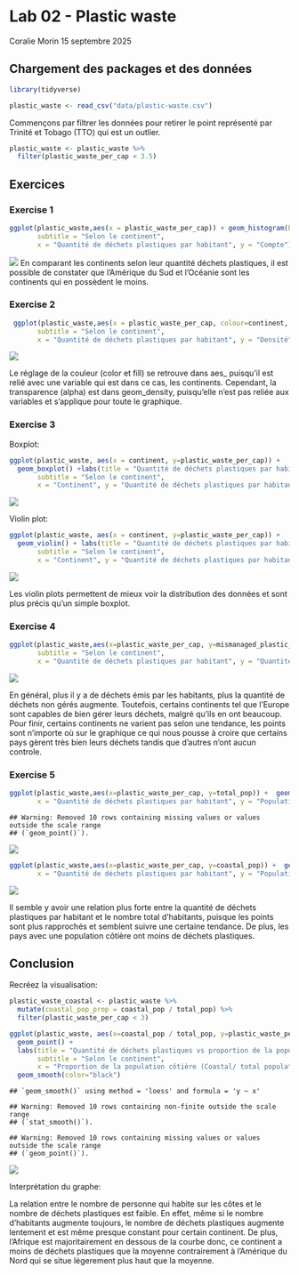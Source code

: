 Lab 02 - Plastic waste
================
Coralie Morin
15 septembre 2025

## Chargement des packages et des données

``` r
library(tidyverse)
```

``` r
plastic_waste <- read_csv("data/plastic-waste.csv")
```

Commençons par filtrer les données pour retirer le point représenté par
Trinité et Tobago (TTO) qui est un outlier.

``` r
plastic_waste <- plastic_waste %>%
  filter(plastic_waste_per_cap < 3.5)
```

## Exercices

### Exercise 1

``` r
ggplot(plastic_waste,aes(x = plastic_waste_per_cap)) + geom_histogram(binwidth = 0.2) + facet_wrap( ~ continent ) +labs(title = "Quantité de déchets plastiques par habitant",
       subtitle = "Selon le continent",
       x = "Quantité de déchets plastiques par habitant", y = "Compte")
```

![](lab-02_files/figure-gfm/plastic-waste-continent-1.png)<!-- --> En
comparant les continents selon leur quantité déchets plastiques, il est
possible de constater que l’Amérique du Sud et l’Océanie sont les
continents qui en possèdent le moins.

### Exercise 2

``` r
 ggplot(plastic_waste,aes(x = plastic_waste_per_cap, colour=continent, fill=continent))+ geom_density (alpha=0.4) +labs(title = "Quantité de déchets plastiques par habitant",
       subtitle = "Selon le continent",
       x = "Quantité de déchets plastiques par habitant", y = "Densité")
```

![](lab-02_files/figure-gfm/plastic-waste-density-1.png)<!-- -->

Le réglage de la couleur (color et fill) se retrouve dans aes\_
puisqu’il est relié avec une variable qui est dans ce cas, les
continents. Cependant, la transparence (alpha) est dans geom_density,
puisqu’elle n’est pas reliée aux variables et s’applique pour toute le
graphique.

### Exercise 3

Boxplot:

``` r
ggplot(plastic_waste, aes(x = continent, y=plastic_waste_per_cap)) +
  geom_boxplot() +labs(title = "Quantité de déchets plastiques par habitant",
       subtitle = "Selon le continent",
       x = "Continent", y = "Quantité de déchets plastiques par habitant")
```

![](lab-02_files/figure-gfm/plastic-waste-boxplot-1.png)<!-- -->

Violin plot:

``` r
ggplot(plastic_waste, aes(x = continent, y=plastic_waste_per_cap)) +
  geom_violin() + labs(title = "Quantité de déchets plastiques par habitant",
       subtitle = "Selon le continent",
       x = "Continent", y = "Quantité de déchets plastiques par habitant")
```

![](lab-02_files/figure-gfm/plastic-waste-violin-1.png)<!-- -->

Les violin plots permettent de mieux voir la distribution des données et
sont plus précis qu’un simple boxplot.

### Exercise 4

``` r
ggplot(plastic_waste,aes(x=plastic_waste_per_cap, y=mismanaged_plastic_waste_per_cap, color=continent)) +  geom_point() + labs(title = "Gestion de la quantité de déchets plastiques par habitant",
       subtitle = "Selon le continent",
       x = "Quantité de déchets plastiques par habitant", y = "Quantité de déchets plastiques non gérés par habitant")
```

![](lab-02_files/figure-gfm/plastic-waste-mismanaged-1.png)<!-- -->

En général, plus il y a de déchets émis par les habitants, plus la
quantité de déchets non gérés augmente. Toutefois, certains continents
tel que l’Europe sont capables de bien gérer leurs déchets, malgré
qu’ils en ont beaucoup. Pour finir, certains continents ne varient pas
selon une tendance, les points sont n’importe où sur le graphique ce qui
nous pousse à croire que certains pays gèrent très bien leurs déchets
tandis que d’autres n’ont aucun controle.

### Exercise 5

``` r
ggplot(plastic_waste,aes(x=plastic_waste_per_cap, y=total_pop)) +  geom_point() + labs(title = "Quantité de déchets plastiques par habitant pour la population totale",
       x = "Quantité de déchets plastiques par habitant", y = "Population totale")
```

    ## Warning: Removed 10 rows containing missing values or values outside the scale range
    ## (`geom_point()`).

![](lab-02_files/figure-gfm/plastic-waste-population-total-1.png)<!-- -->

``` r
ggplot(plastic_waste,aes(x=plastic_waste_per_cap, y=coastal_pop)) +  geom_point() + labs(title = "Quantité de déchets plastiques par habitant pour la population côtière",
       x = "Quantité de déchets plastiques par habitant", y = "Population côtière")
```

![](lab-02_files/figure-gfm/plastic-waste-population-coastal-1.png)<!-- -->

Il semble y avoir une relation plus forte entre la quantité de déchets
plastiques par habitant et le nombre total d’habitants, puisque les
points sont plus rapprochés et semblent suivre une certaine tendance. De
plus, les pays avec une population côtière ont moins de déchets
plastiques.

## Conclusion

Recréez la visualisation:

``` r
plastic_waste_coastal <- plastic_waste %>% 
  mutate(coastal_pop_prop = coastal_pop / total_pop) %>%
  filter(plastic_waste_per_cap < 3)

ggplot(plastic_waste, aes(x=coastal_pop / total_pop, y=plastic_waste_per_cap, color=continent)) +
  geom_point() +
  labs(title = "Quantité de déchets plastiques vs proportion de la population côtière ",
       subtitle = "Selon le continent",
       x = "Proportion de la population côtière (Coastal/ total population)", y = "Nombre de déchets plastiques par habitant") +
  geom_smooth(color="black")
```

    ## `geom_smooth()` using method = 'loess' and formula = 'y ~ x'

    ## Warning: Removed 10 rows containing non-finite outside the scale range
    ## (`stat_smooth()`).

    ## Warning: Removed 10 rows containing missing values or values outside the scale range
    ## (`geom_point()`).

![](lab-02_files/figure-gfm/recreate-viz-1.png)<!-- -->

Interprétation du graphe:

La relation entre le nombre de personne qui habite sur les côtes et le
nombre de déchets plastiques est faible. En effet, même si le nombre
d’habitants augmente toujours, le nombre de déchets plastiques augmente
lentement et est même presque constant pour certain continent. De plus,
l’Afrique est majoritairement en dessous de la courbe donc, ce continent
a moins de déchets plastiques que la moyenne contrairement à l’Amérique
du Nord qui se situe légerement plus haut que la moyenne.
